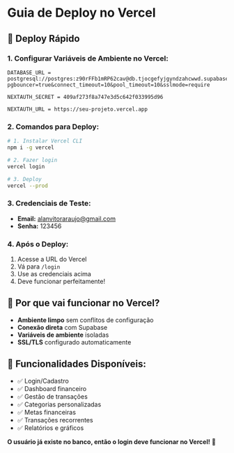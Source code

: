 # Guia de Deploy no Vercel

## 🚀 Deploy Rápido

### 1. Configurar Variáveis de Ambiente no Vercel:

```
DATABASE_URL = postgresql://postgres:z90rFFb1mRP62cav@db.tjocgefyjgyndzahcwwd.supabase.co:6543/postgres?pgbouncer=true&connect_timeout=10&pool_timeout=10&sslmode=require

NEXTAUTH_SECRET = 409af273f8a747e3d5c642f033995d96

NEXTAUTH_URL = https://seu-projeto.vercel.app
```

### 2. Comandos para Deploy:

```bash
# 1. Instalar Vercel CLI
npm i -g vercel

# 2. Fazer login
vercel login

# 3. Deploy
vercel --prod
```

### 3. Credenciais de Teste:

- **Email:** alanvitoraraujo@gmail.com
- **Senha:** 123456

### 4. Após o Deploy:

1. Acesse a URL do Vercel
2. Vá para `/login`
3. Use as credenciais acima
4. Deve funcionar perfeitamente!

## 🎯 Por que vai funcionar no Vercel?

- **Ambiente limpo** sem conflitos de configuração
- **Conexão direta** com Supabase
- **Variáveis de ambiente** isoladas
- **SSL/TLS** configurado automaticamente

## 📱 Funcionalidades Disponíveis:

- ✅ Login/Cadastro
- ✅ Dashboard financeiro
- ✅ Gestão de transações
- ✅ Categorias personalizadas
- ✅ Metas financeiras
- ✅ Transações recorrentes
- ✅ Relatórios e gráficos

**O usuário já existe no banco, então o login deve funcionar no Vercel!** 🎉